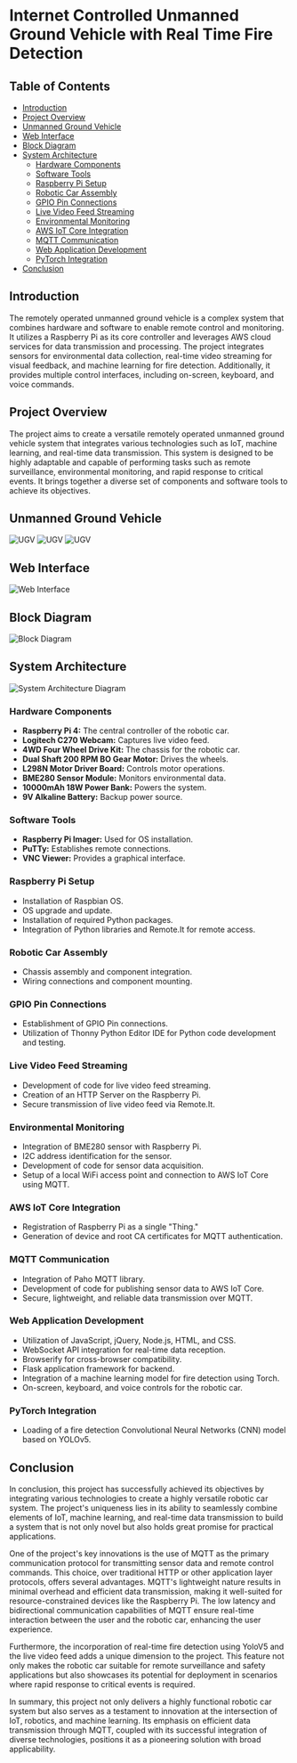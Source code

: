 # Internet Controlled Unmanned Ground Vehicle with Real Time Fire Detection

## Table of Contents
- [Introduction](#introduction)
- [Project Overview](#project-overview)
- [Unmanned Ground Vehicle](#ugv)
- [Web Interface](#web-interface)
- [Block Diagram](#block-diagram)
- [System Architecture](#system-architecture)
  - [Hardware Components](#hardware-components)
  - [Software Tools](#software-tools)
  - [Raspberry Pi Setup](#raspberry-pi-setup)
  - [Robotic Car Assembly](#robotic-car-assembly)
  - [GPIO Pin Connections](#gpio-pin-connections)
  - [Live Video Feed Streaming](#live-video-feed-streaming)
  - [Environmental Monitoring](#environmental-monitoring)
  - [AWS IoT Core Integration](#aws-iot-core-integration)
  - [MQTT Communication](#mqtt-communication)
  - [Web Application Development](#web-application-development)
  - [PyTorch Integration](#pytorch-integration)
- [Conclusion](#conclusion)

## Introduction

The remotely operated unmanned ground vehicle is a complex system that combines hardware and software to enable remote control and monitoring. It utilizes a Raspberry Pi as its core controller and leverages AWS cloud services for data transmission and processing. The project integrates sensors for environmental data collection, real-time video streaming for visual feedback, and machine learning for fire detection. Additionally, it provides multiple control interfaces, including on-screen, keyboard, and voice commands.

## Project Overview

The project aims to create a versatile remotely operated unmanned ground vehicle system that integrates various technologies such as IoT, machine learning, and real-time data transmission. This system is designed to be highly adaptable and capable of performing tasks such as remote surveillance, environmental monitoring, and rapid response to critical events. It brings together a diverse set of components and software tools to achieve its objectives.

## Unmanned Ground Vehicle

![UGV](https://github.com/saptajitbanerjee/Internet-Controlled-Unmanned-Ground-Vehicle-with-Real-Time-Fire-Detection/blob/8f25b455ebbfa375e9a9c811d8d22bb41ab33587/front_view.png)
![UGV](https://github.com/saptajitbanerjee/Internet-Controlled-Unmanned-Ground-Vehicle-with-Real-Time-Fire-Detection/blob/8f25b455ebbfa375e9a9c811d8d22bb41ab33587/side_view.png)
![UGV](https://github.com/saptajitbanerjee/Internet-Controlled-Unmanned-Ground-Vehicle-with-Real-Time-Fire-Detection/blob/8f25b455ebbfa375e9a9c811d8d22bb41ab33587/top_view.png)

## Web Interface

![Web Interface](https://github.com/saptajitbanerjee/Internet-Controlled-Unmanned-Ground-Vehicle-with-Real-Time-Fire-Detection/blob/8f25b455ebbfa375e9a9c811d8d22bb41ab33587/web_page.png)

## Block Diagram
![Block Diagram](https://github.com/saptajitbanerjee/Internet-Controlled-Unmanned-Ground-Vehicle-with-Real-Time-Fire-Detection/blob/024fd1e830369256dd49567265e80378d6a92c13/block_diagram.png)

## System Architecture
![System Architecture Diagram](https://github.com/saptajitbanerjee/Internet-Controlled-Unmanned-Ground-Vehicle-with-Real-Time-Fire-Detection/blob/024fd1e830369256dd49567265e80378d6a92c13/system_architecture.png)

### Hardware Components
- **Raspberry Pi 4:** The central controller of the robotic car.
- **Logitech C270 Webcam:** Captures live video feed.
- **4WD Four Wheel Drive Kit:** The chassis for the robotic car.
- **Dual Shaft 200 RPM BO Gear Motor:** Drives the wheels.
- **L298N Motor Driver Board:** Controls motor operations.
- **BME280 Sensor Module:** Monitors environmental data.
- **10000mAh 18W Power Bank:** Powers the system.
- **9V Alkaline Battery:** Backup power source.

### Software Tools
- **Raspberry Pi Imager:** Used for OS installation.
- **PuTTy:** Establishes remote connections.
- **VNC Viewer:** Provides a graphical interface.

### Raspberry Pi Setup
- Installation of Raspbian OS.
- OS upgrade and update.
- Installation of required Python packages.
- Integration of Python libraries and Remote.It for remote access.

### Robotic Car Assembly
- Chassis assembly and component integration.
- Wiring connections and component mounting.

### GPIO Pin Connections
- Establishment of GPIO Pin connections.
- Utilization of Thonny Python Editor IDE for Python code development and testing.

### Live Video Feed Streaming
- Development of code for live video feed streaming.
- Creation of an HTTP Server on the Raspberry Pi.
- Secure transmission of live video feed via Remote.It.

### Environmental Monitoring
- Integration of BME280 sensor with Raspberry Pi.
- I2C address identification for the sensor.
- Development of code for sensor data acquisition.
- Setup of a local WiFi access point and connection to AWS IoT Core using MQTT.

### AWS IoT Core Integration
- Registration of Raspberry Pi as a single "Thing."
- Generation of device and root CA certificates for MQTT authentication.

### MQTT Communication
- Integration of Paho MQTT library.
- Development of code for publishing sensor data to AWS IoT Core.
- Secure, lightweight, and reliable data transmission over MQTT.

### Web Application Development
- Utilization of JavaScript, jQuery, Node.js, HTML, and CSS.
- WebSocket API integration for real-time data reception.
- Browserify for cross-browser compatibility.
- Flask application framework for backend.
- Integration of a machine learning model for fire detection using Torch.
- On-screen, keyboard, and voice controls for the robotic car.

### PyTorch Integration
- Loading of a fire detection Convolutional Neural Networks (CNN) model based on YOLOv5.

## Conclusion

In conclusion, this project has successfully achieved its objectives by integrating various technologies to create a highly versatile robotic car system. The project's uniqueness lies in its ability to seamlessly combine elements of IoT, machine learning, and real-time data transmission to build a system that is not only novel but also holds great promise for practical applications.

One of the project's key innovations is the use of MQTT as the primary communication protocol for transmitting sensor data and remote control commands. This choice, over traditional HTTP or other application layer protocols, offers several advantages. MQTT's lightweight nature results in minimal overhead and efficient data transmission, making it well-suited for resource-constrained devices like the Raspberry Pi. The low latency and bidirectional communication capabilities of MQTT ensure real-time interaction between the user and the robotic car, enhancing the user experience.

Furthermore, the incorporation of real-time fire detection using YoloV5 and the live video feed adds a unique dimension to the project. This feature not only makes the robotic car suitable for remote surveillance and safety applications but also showcases its potential for deployment in scenarios where rapid response to critical events is required.

In summary, this project not only delivers a highly functional robotic car system but also serves as a testament to innovation at the intersection of IoT, robotics, and machine learning. Its emphasis on efficient data transmission through MQTT, coupled with its successful integration of diverse technologies, positions it as a pioneering solution with broad applicability.
